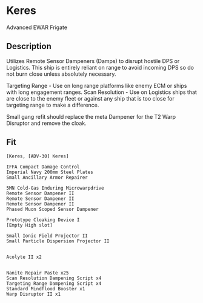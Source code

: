 # Keres

Advanced EWAR Frigate


## Description

Utilizes Remote Sensor Dampeners (Damps) to disrupt hostile DPS or Logistics. This ship is entirely reliant on range to avoid incoming DPS so do not burn close unless absolutely necessary.

Targeting Range - Use on long range platforms like enemy ECM or ships with long engagement ranges.
Scan Resolution - Use on Logistics ships that are close to the enemy fleet or against any ship that is too close for targeting range to make a difference.

Small gang refit should replace the meta Dampener for the T2 Warp Disruptor and remove the cloak.

## Fit

```
[Keres, [ADV-30] Keres]

IFFA Compact Damage Control
Imperial Navy 200mm Steel Plates
Small Ancillary Armor Repairer

5MN Cold-Gas Enduring Microwarpdrive
Remote Sensor Dampener II
Remote Sensor Dampener II
Remote Sensor Dampener II
Phased Muon Scoped Sensor Dampener

Prototype Cloaking Device I
[Empty High slot]

Small Ionic Field Projector II
Small Particle Dispersion Projector II


Acolyte II x2


Nanite Repair Paste x25
Scan Resolution Dampening Script x4
Targeting Range Dampening Script x4
Standard Mindflood Booster x1
Warp Disruptor II x1
```